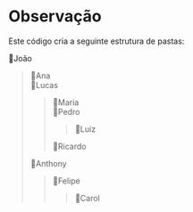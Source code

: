 <h1>Observação</h1>

Este código cria a seguinte estrutura de pastas:

  📂João<br>
        <blockquote>📂Ana<br>
        📂Lucas<br>
            <blockquote>📂Maria<br>
            📂Pedro<br>
                <blockqoute><blockquote>📂Luiz</blockquote>
            📂Ricardo</blockquote>
        📂Anthony<br>
            <blockquote>📂Felipe<br>
                <blockquote>📂Carol
